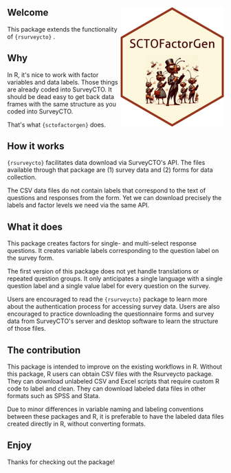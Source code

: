 ## Welcome  <img src="man/figures/logo.png" align="right" />

This package extends the functionality of `{rsurveycto}` . 

## Why

In R, it's nice to work with factor variables and data labels. Those things are already coded into SurveyCTO. It should be dead easy to get back data frames with the same structure as you coded into SurveyCTO. 

That's what `{sctofactorgen}` does.

## How it works

`{rsurveycto}` facilitates data download via SurveyCTO's API. The files available through that package are (1) survey data and (2) forms for data collection. 

The CSV data files do not contain labels that correspond to the text of questions and responses from the form. Yet we can download precisely the labels and factor levels we need via the same API. 

## What it does

This package creates factors for single- and multi-select response questions. It creates variable labels corresponding to the question label on the survey form. 

The first version of this package does not yet handle translations or repeated question groups. It only anticipates a single language with a single question label and a single value label for every question on the survey. 

Users are encouraged to read the `{rsurveycto}` package to learn more about the authentication process for accessing survey data. Users are also encouraged to practice downloading the questionnaire forms and survey data from SurveyCTO's server and desktop software to learn the structure of those files. 

## The contribution

This package is intended to improve on the existing workflows in R. Without this package, R users can obtain CSV files with the Rsurveycto package. They can download unlabeled CSV and Excel scripts that require custom R code to label and clean. They can download labeled data files in other formats such as SPSS and Stata. 

Due to minor differences in variable naming and labeling conventions between these packages and R, it is preferable to have the labeled data files created directly in R, without converting formats.

## Enjoy

Thanks for checking out the package!
